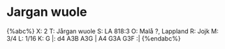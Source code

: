 # Jargan wuole

{%abc%}
X: 2
T: Jårgan wuole
S: LA 818:3
O: Malå ?, Lappland
R: Jojk
M: 3/4
L: 1/16
K: G
|: d4 A3B A3G | A4 G3A G3F :|
{%endabc%}
